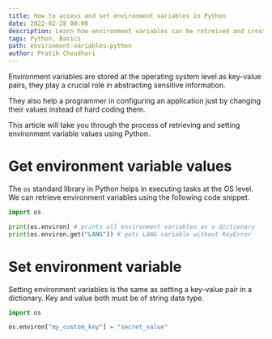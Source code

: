 ```yaml
---
title: How to access and set environment variables in Python
date: 2022-02-28 00:00
description: Learn how environment variables can be retreived and created using Python.
tags: Python, Basics
path: environment-variables-python
author: Pratik Choudhari
---
```


Environment variables are stored at the operating system level as key-value pairs, they play a crucial role in abstracting sensitive information. 

They also help a programmer in configuring an application just by changing their values instead of hard coding them.

This article will take you through the process of retrieving and setting environment variable values using Python.

# Get environment variable values

The `os` standard library in Python helps in executing tasks at the OS level. We can retrieve environment variables using the following code snippet.

```python
import os

print(os.environ) # prints all environment variables as a dictionary
print(os.environ.get("LANG")) # gets LANG variable without KeyError
```

# Set environment variable

Setting environment variables is the same as setting a key-value pair in a dictionary. Key and value both must be of string data type. 

```python
import os

os.environ["my_custom_key"] = "secret_value"
```

